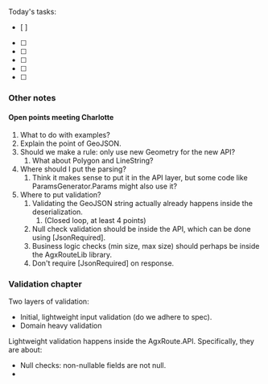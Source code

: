 Today's tasks:
- [ ] 
- [ ] 
- [ ] 
- [ ] 
- [ ] 
- [ ]  

### Other notes





#### Open points meeting Charlotte
1. What to do with examples?
2. Explain the point of GeoJSON.
3. Should we make a rule: only use new Geometry for the new API?
    1. What about Polygon and LineString?
4. Where should I put the parsing?
    1. Think it makes sense to put it in the API layer, but some code like ParamsGenerator.Params might also use it? 
5. Where to put validation?
    1. Validating the GeoJSON string actually already happens inside the deserialization.
        1. (Closed loop, at least 4 points)
    2. Null check validation should be inside the API, which can be done using [JsonRequired].
    3. Business logic checks (min size, max size) should perhaps be inside the AgxRouteLib library.
    4. Don't require [JsonRequired] on response.






### Validation chapter
Two layers of validation:
- Initial, lightweight input validation (do we adhere to spec).
- Domain heavy validation

Lightweight validation happens inside the AgxRoute.API. Specifically, they are about:
- Null checks: non-nullable fields are not null.
- 